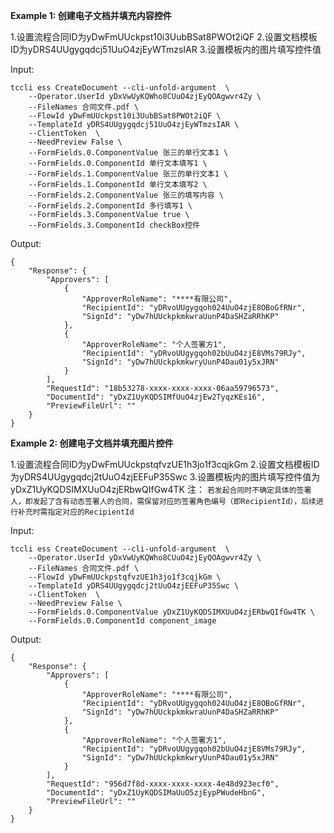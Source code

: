 **Example 1: 创建电子文档并填充内容控件**

1.设置流程合同ID为yDwFmUUckpst10i3UubBSat8PWOt2iQF
2.设置文档模板ID为yDRS4UUgygqdcj51UuO4zjEyWTmzsIAR
3.设置模板内的图片填写控件值

Input: 

```
tccli ess CreateDocument --cli-unfold-argument  \
    --Operator.UserId yDxVwUyKQWho8CUuO4zjEyQOAgwvr4Zy \
    --FileNames 合同文件.pdf \
    --FlowId yDwFmUUckpst10i3UubBSat8PWOt2iQF \
    --TemplateId yDRS4UUgygqdcj51UuO4zjEyWTmzsIAR \
    --ClientToken  \
    --NeedPreview False \
    --FormFields.0.ComponentValue 张三的单行文本1 \
    --FormFields.0.ComponentId 单行文本填写1 \
    --FormFields.1.ComponentValue 张三的单行文本1 \
    --FormFields.1.ComponentId 单行文本填写2 \
    --FormFields.2.ComponentValue 张三的填写内容 \
    --FormFields.2.ComponentId 多行填写1 \
    --FormFields.3.ComponentValue true \
    --FormFields.3.ComponentId checkBox控件
```

Output: 
```
{
    "Response": {
        "Approvers": [
            {
                "ApproverRoleName": "****有限公司",
                "RecipientId": "yDRvoUUgygqoh024UuO4zjE8OBoGfRNr",
                "SignId": "yDw7hUUckpkmkwraUunP4DaSHZaRRhKP"
            },
            {
                "ApproverRoleName": "个人签署方1",
                "RecipientId": "yDRvoUUgygqoh02bUuO4zjE8VMs79RJy",
                "SignId": "yDw7hUUckpkmkwryUunP4Dau01y5xJRN"
            }
        ],
        "RequestId": "18b53278-xxxx-xxxx-xxxx-06aa59796573",
        "DocumentId": "yDxZ1UyKQDSIMfUuO4zjEw2TyqzKEs16",
        "PreviewFileUrl": ""
    }
}
```

**Example 2: 创建电子文档并填充图片控件**

1.设置流程合同ID为yDwFmUUckpstqfvzUE1h3jo1f3cqjkGm
2.设置文档模板ID为yDRS4UUgygqdcj2tUuO4zjEEFuP35Swc
3.设置模板内的图片填写控件值为yDxZ1UyKQDSIMXUuO4zjERbwQIfGw4TK
注：
`若发起合同时不确定具体的签署人，即发起了含有动态签署人的合同，需保留对应的签署角色编号（即RecipientId），后续进行补充时需指定对应的RecipientId`


Input: 

```
tccli ess CreateDocument --cli-unfold-argument  \
    --Operator.UserId yDxVwUyKQWho8CUuO4zjEyQOAgwvr4Zy \
    --FileNames 合同文件.pdf \
    --FlowId yDwFmUUckpstqfvzUE1h3jo1f3cqjkGm \
    --TemplateId yDRS4UUgygqdcj2tUuO4zjEEFuP35Swc \
    --ClientToken  \
    --NeedPreview False \
    --FormFields.0.ComponentValue yDxZ1UyKQDSIMXUuO4zjERbwQIfGw4TK \
    --FormFields.0.ComponentId component_image
```

Output: 
```
{
    "Response": {
        "Approvers": [
            {
                "ApproverRoleName": "****有限公司",
                "RecipientId": "yDRvoUUgygqoh024UuO4zjE8OBoGfRNr",
                "SignId": "yDw7hUUckpkmkwraUunP4DaSHZaRRhKP"
            },
            {
                "ApproverRoleName": "个人签署方1",
                "RecipientId": "yDRvoUUgygqoh02bUuO4zjE8VMs79RJy",
                "SignId": "yDw7hUUckpkmkwryUunP4Dau01y5xJRN"
            }
        ],
        "RequestId": "956d7f8d-xxxx-xxxx-xxxx-4e48d923ecf0",
        "DocumentId": "yDxZ1UyKQDSIMaUuO5zjEypPWudeHbnG",
        "PreviewFileUrl": ""
    }
}
```

